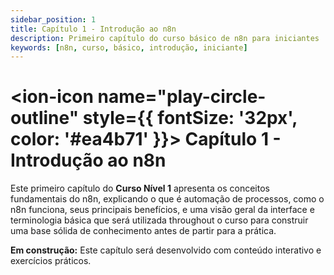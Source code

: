 ```yaml
---
sidebar_position: 1
title: Capítulo 1 - Introdução ao n8n
description: Primeiro capítulo do curso básico de n8n para iniciantes
keywords: [n8n, curso, básico, introdução, iniciante]
---
```


# <ion-icon name="play-circle-outline" style={{ fontSize: '32px', color: '#ea4b71' }}></ion-icon> Capítulo 1 - Introdução ao n8n

Este primeiro capítulo do **Curso Nível 1** apresenta os conceitos fundamentais do n8n, explicando o que é automação de processos, como o n8n funciona, seus principais benefícios, e uma visão geral da interface e terminologia básica que será utilizada throughout o curso para construir uma base sólida de conhecimento antes de partir para a prática.

**Em construção:** Este capítulo será desenvolvido com conteúdo interativo e exercícios práticos.
